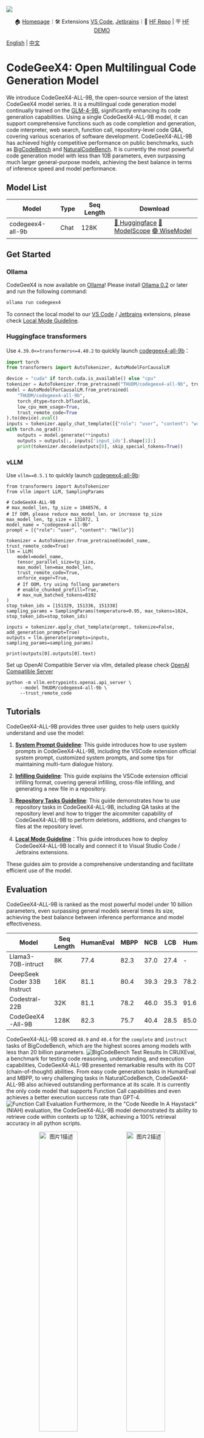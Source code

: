 ![](resources/logo.jpeg)

<p align="center">
    🏠 <a href="https://codegeex.cn" target="_blank">Homepage</a>｜🛠 Extensions <a href="https://marketplace.visualstudio.com/items?itemName=aminer.codegeex" target="_blank">VS Code</a>, <a href="https://plugins.jetbrains.com/plugin/20587-codegeex" target="_blank">Jetbrains</a>｜🤗 <a href="https://huggingface.co/THUDM/codegeex4-all-9b" target="_blank">HF Repo</a> | 🪧 <a href="https://huggingface.co/spaces/THUDM/CodeGeeX" target="_blank">HF DEMO</a>
</p>

[English](./README.md) | [中文](./README_zh.md)

# CodeGeeX4: Open Multilingual Code Generation Model

We introduce CodeGeeX4-ALL-9B, the open-source version of the latest CodeGeeX4 model series. It is a multilingual code generation model continually trained on the [GLM-4-9B](https://github.com/THUDM/GLM-4), significantly enhancing its code generation capabilities. Using a single CodeGeeX4-ALL-9B model, it can support comprehensive functions such as code completion and generation, code interpreter, web search, function call, repository-level code Q&A, covering various scenarios of software development. CodeGeeX4-ALL-9B has achieved highly competitive performance  on public benchmarks, such as [BigCodeBench](https://huggingface.co/datasets/bigcode/bigcodebench) and [NaturalCodeBench](https://github.com/THUDM/NaturalCodeBench). It is currently the most powerful code generation model with less than 10B parameters, even surpassing much larger general-purpose models, achieving the best balance in terms of inference speed and model performance.

## Model List

| Model             | Type | Seq Length | Download                                                                                                                                                                                                    |
|-------------------|------|------------|-------------------------------------------------------------------------------------------------------------------------------------------------------------------------------------------------------------|
| codegeex4-all-9b  | Chat | 128K       | [🤗 Huggingface](https://huggingface.co/THUDM/codegeex4-all-9b) [🤖 ModelScope](https://modelscope.cn/models/ZhipuAI/codegeex4-all-9b) [🟣 WiseModel](https://wisemodel.cn/models/ZhipuAI/codegeex4-all-9b)    |

## Get Started

### Ollama
CodeGeeX4 is now available on [Ollama](https://ollama.com/library/codegeex4)!
Please install [Ollama 0.2](https://github.com/ollama/ollama/releases/tag/v0.2.0) or later and run the following command:
```bash
ollama run codegeex4
```
To connect the local model to our [VS Code](https://marketplace.visualstudio.com/items?itemName=aminer.codegeex) / [Jetbrains](https://plugins.jetbrains.com/plugin/20587-codegeex) extensions, please check [Local Mode Guideline](./guides/Local_mode_guideline.md).

### Huggingface transformers
Use `4.39.0<=transformers<=4.40.2` to quickly launch [codegeex4-all-9b](https://huggingface.co/THUDM/codegeex4-all-9b)：

```python
import torch
from transformers import AutoTokenizer, AutoModelForCausalLM

device = "cuda" if torch.cuda.is_available() else "cpu"
tokenizer = AutoTokenizer.from_pretrained("THUDM/codegeex4-all-9b", trust_remote_code=True)
model = AutoModelForCausalLM.from_pretrained(
    "THUDM/codegeex4-all-9b",
    torch_dtype=torch.bfloat16,
    low_cpu_mem_usage=True,
    trust_remote_code=True
).to(device).eval()
inputs = tokenizer.apply_chat_template([{"role": "user", "content": "write a quick sort"}], add_generation_prompt=True, tokenize=True, return_tensors="pt", return_dict=True ).to(device)
with torch.no_grad():
    outputs = model.generate(**inputs)
    outputs = outputs[:, inputs['input_ids'].shape[1]:]
    print(tokenizer.decode(outputs[0], skip_special_tokens=True))
```

### vLLM
Use `vllm==0.5.1` to quickly launch [codegeex4-all-9b](https://huggingface.co/THUDM/codegeex4-all-9b):
```
from transformers import AutoTokenizer
from vllm import LLM, SamplingParams

# CodeGeeX4-ALL-9B
# max_model_len, tp_size = 1048576, 4
# If OOM，please reduce max_model_len，or increase tp_size
max_model_len, tp_size = 131072, 1
model_name = "codegeex4-all-9b"
prompt = [{"role": "user", "content": "Hello"}]

tokenizer = AutoTokenizer.from_pretrained(model_name, trust_remote_code=True)
llm = LLM(
    model=model_name,
    tensor_parallel_size=tp_size,
    max_model_len=max_model_len,
    trust_remote_code=True,
    enforce_eager=True,
    # If OOM，try using follong parameters
    # enable_chunked_prefill=True,
    # max_num_batched_tokens=8192
)
stop_token_ids = [151329, 151336, 151338]
sampling_params = SamplingParams(temperature=0.95, max_tokens=1024, stop_token_ids=stop_token_ids)

inputs = tokenizer.apply_chat_template(prompt, tokenize=False, add_generation_prompt=True)
outputs = llm.generate(prompts=inputs, sampling_params=sampling_params)

print(outputs[0].outputs[0].text)
```
Set up OpenAI Compatible Server via vllm, detailed please check [OpenAI Compatible Server](https://docs.vllm.ai/en/latest/serving/openai_compatible_server.html)
```
python -m vllm.entrypoints.openai.api_server \
     --model THUDM/codegeex4-all-9b \
     --trust_remote_code
```

## Tutorials
CodeGeeX4-ALL-9B provides three user guides to help users quickly understand and use the model:

1. **[System Prompt Guideline](./guides/System_prompt_guideline.md)**: This guide introduces how to use system prompts in CodeGeeX4-ALL-9B, including the VSCode extension official system prompt, customized system prompts, and some tips for maintaining multi-turn dialogue history.

2. **[Infilling Guideline](./guides/Infilling_guideline.md)**: This guide explains the VSCode extension official infilling format, covering general infilling, cross-file infilling, and generating a new file in a repository.

3. **[Repository Tasks Guideline](./guides/Repository_tasks_guideline.md)**: This guide demonstrates how to use repository tasks in CodeGeeX4-ALL-9B, including QA tasks at the repository level and how to trigger the aicommiter capability of CodeGeeX4-ALL-9B to perform deletions, additions, and changes to files at the repository level.

4. **[Local Mode Guideline](./guides/Local_mode_guideline.md)**：This guide introduces how to deploy CodeGeeX4-ALL-9B locally and connect it to Visual Studio Code / Jetbrains extensions.

These guides aim to provide a comprehensive understanding and facilitate efficient use of the model.

## Evaluation

CodeGeeX4-ALL-9B is ranked as the most powerful model under 10 billion parameters, even surpassing general models several times its size, achieving the best balance between inference performance and model effectiveness.

| **Model**                   | **Seq Length** | **HumanEval** | **MBPP** | **NCB** | **LCB** | **HumanEvalFIM** | **CRUXEval-O** |
|-----------------------------|----------------|---------------|----------|---------|---------|------------------|----------------|
| Llama3-70B-intruct          | 8K             | 77.4          | 82.3     | 37.0    | 27.4    | -                | -              |
| DeepSeek Coder 33B Instruct | 16K            | 81.1          | 80.4     | 39.3    | 29.3    | 78.2             | 49.9           |
| Codestral-22B               | 32K            | 81.1          | 78.2     | 46.0    | 35.3    | 91.6             | 51.3           |
| CodeGeeX4-All-9B            | 128K           | 82.3          | 75.7     | 40.4    | 28.5    | 85.0             | 47.1           |

CodeGeeX4-ALL-9B scored `48.9` and `40.4` for the `complete` and `instruct` tasks of BigCodeBench, which are the highest scores among models with less than 20 billion parameters.
![BigCodeBench Test Results](./metric/pics/Bigcodebench.png)
In CRUXEval, a benchmark for testing code reasoning, understanding, and execution capabilities, CodeGeeX4-ALL-9B presented remarkable results with its COT (chain-of-thought) abilities. From easy code generation tasks in HumanEval and MBPP, to very challenging tasks in NaturalCodeBench, CodeGeeX4-ALL-9B also achieved outstanding performance at its scale. It is currently the only code model that supports Function Call capabilities and even achieves a better execution success rate than GPT-4.
![Function Call Evaluation](./metric/pics/FunctionCall.png)
Furthermore, in the "Code Needle In A Haystack" (NIAH) evaluation, the CodeGeeX4-ALL-9B model demonstrated its ability to retrieve code within contexts up to 128K, achieving a 100% retrieval accuracy in all python scripts.
<p align="center">
  <img src=./metric/pics/NIAH_PYTHON.png alt="图片1描述" width="45%">
  <img src="./metric/pics/NIAH_ALL.png" alt="图片2描述" width="45%">
</p>

Details of the evaluation results can be found in the **[Evaluation](./metric/README.md)**.



## License

The code in this repository is open source under the [Apache-2.0](https://www.apache.org/licenses/LICENSE-2.0) license. The model weights are licensed under the [Model License](MODEL_LICENSE). CodeGeeX4-9B weights are open for academic research. For users who wish to use the models for commercial purposes, please fill in the [registration form](https://bigmodel.cn/mla/form?mcode=CodeGeeX4-ALL-9B).


## Citation

If you find our work helpful, please feel free to cite the following paper:

```bibtex
@inproceedings{zheng2023codegeex,
  title={CodeGeeX: A Pre-Trained Model for Code Generation with Multilingual Benchmarking on HumanEval-X},
  author={Qinkai Zheng and Xiao Xia and Xu Zou and Yuxiao Dong and Shan Wang and Yufei Xue and Zihan Wang and Lei Shen and Andi Wang and Yang Li and Teng Su and Zhilin Yang and Jie Tang},
  booktitle={Proceedings of the 29th ACM SIGKDD Conference on Knowledge Discovery and Data Mining},
  pages={5673--5684},
  year={2023}
}
```
